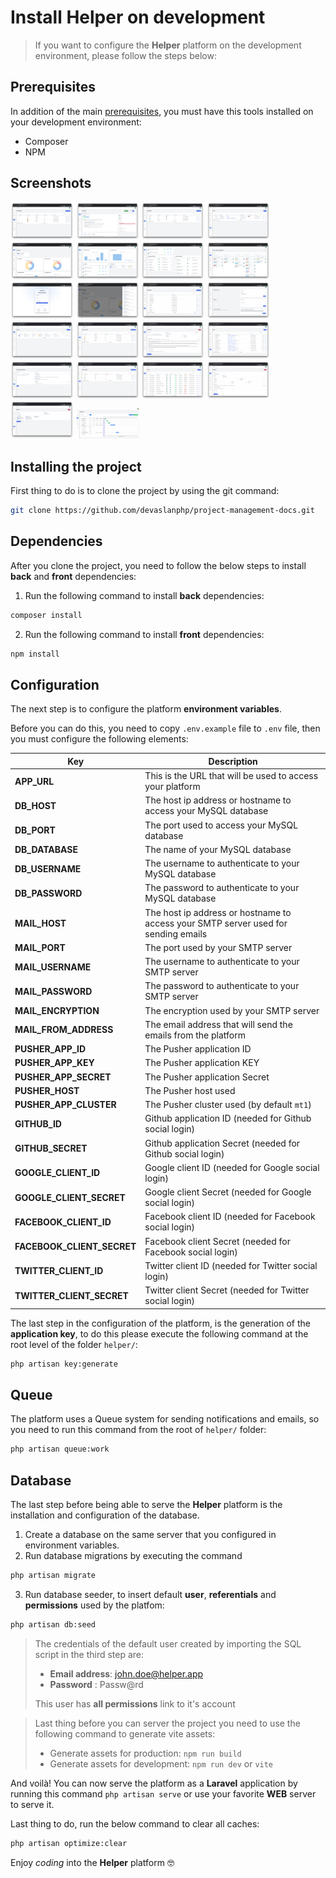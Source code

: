 # Install Helper on development

> If you want to configure the **Helper** platform on the development environment, please follow the steps below:

## Prerequisites

In addition of the main [prerequisites](/?id=prerequisites), you must have this tools installed on your development environment:

- Composer
- NPM

## Screenshots

<div>
    <img src="_media/1.png" width="20%"></img> 
    <img src="_media/2.png" width="20%"></img> 
    <img src="_media/3.png" width="20%"></img> 
    <img src="_media/4.png" width="20%"></img> 
    <img src="_media/5.png" width="20%"></img> 
    <img src="_media/6.png" width="20%"></img> 
    <img src="_media/7.png" width="20%"></img> 
    <img src="_media/8.png" width="20%"></img> 
    <img src="_media/9.png" width="20%"></img> 
    <img src="_media/10.png" width="20%"></img> 
    <img src="_media/11.png" width="20%"></img> 
    <img src="_media/12.png" width="20%"></img> 
    <img src="_media/13.png" width="20%"></img> 
    <img src="_media/14.png" width="20%"></img> 
    <img src="_media/15.png" width="20%"></img> 
    <img src="_media/16.png" width="20%"></img> 
    <img src="_media/17.png" width="20%"></img> 
    <img src="_media/18.png" width="20%"></img> 
    <img src="_media/19.png" width="20%"></img> 
    <img src="_media/20.png" width="20%"></img> 
    <img src="_media/21.png" width="20%"></img> 
    <img src="_media/22.png" width="20%"></img> 
</div>


## Installing the project

First thing to do is to clone the project by using the git command: 

```bash
git clone https://github.com/devaslanphp/project-management-docs.git
```

## Dependencies

After you clone the project, you need to follow the below steps to install **back** and **front** dependencies:

1. Run the following command to install **back** dependencies:

```bash
composer install
```

2. Run the following command to install **front** dependencies:

```bash
npm install
```

## Configuration

The next step is to configure the platform **environment variables**.

Before you can do this, you need to copy `.env.example` file to `.env` file, then you must configure the following elements:

|Key|Description|
|---|---|
|**APP_URL**|This is the URL that will be used to access your platform|
|**DB_HOST**|The host ip address or hostname to access your MySQL database|
|**DB_PORT**|The port used to access your MySQL database|
|**DB_DATABASE**|The name of your MySQL database|
|**DB_USERNAME**|The username to authenticate to your MySQL database|
|**DB_PASSWORD**|The password to authenticate to your MySQL database|
|**MAIL_HOST**|The host ip address or hostname to access your SMTP server used for sending emails|
|**MAIL_PORT**|The port used by your SMTP server|
|**MAIL_USERNAME**|The username to authenticate to your SMTP server|
|**MAIL_PASSWORD**|The password to authenticate to your SMTP server|
|**MAIL_ENCRYPTION**|The encryption used by your SMTP server|
|**MAIL_FROM_ADDRESS**|The email address that will send the emails from the platform|
|**PUSHER_APP_ID**|The Pusher application ID|
|**PUSHER_APP_KEY**|The Pusher application KEY|
|**PUSHER_APP_SECRET**|The Pusher application Secret|
|**PUSHER_HOST**|The Pusher host used|
|**PUSHER_APP_CLUSTER**|The Pusher cluster used (by default `mt1`)|
|**GITHUB_ID**|Github application ID (needed for Github social login)|
|**GITHUB_SECRET**|Github application Secret (needed for Github social login)|
|**GOOGLE_CLIENT_ID**|Google client ID (needed for Google social login)|
|**GOOGLE_CLIENT_SECRET**|Google client Secret (needed for Google social login)|
|**FACEBOOK_CLIENT_ID**|Facebook client ID (needed for Facebook social login)|
|**FACEBOOK_CLIENT_SECRET**|Facebook client Secret (needed for Facebook social login)|
|**TWITTER_CLIENT_ID**|Twitter client ID (needed for Twitter social login)|
|**TWITTER_CLIENT_SECRET**|Twitter client Secret (needed for Twitter social login)|

The last step in the configuration of the platform, is the generation of the **application key**, to do this please execute the following command at the root level of the folder `helper/`:

```bash
php artisan key:generate
```

## Queue

The platform uses a Queue system for sending notifications and emails, so you need to run this command from the root of `helper/` folder:

```bash
php artisan queue:work
```

## Database

The last step before being able to serve the **Helper** platform is the installation and configuration of the database.

1. Create a database on the same server that you configured in environment variables.
2. Run database migrations by executing the command

```bash
php artisan migrate
```

3. Run database seeder, to insert default **user**, **referentials** and **permissions** used by the platfom:

```bash
php artisan db:seed
```

> The credentials of the default user created by importing the SQL script in the third step are:
> 
> - **Email address**: john.doe@helper.app
> - **Password** : Passw@rd
> 
> This user has **all permissions** link to it's account

> Last thing before you can server the project you need to use the following command to generate vite assets:
> 
> - Generate assets for production: `npm run build`
> - Generate assets for development: `npm run dev` or `vite`

And voilà! You can now serve the platform as a **Laravel** application by running this command `php artisan serve` or use your favorite **WEB** server to serve it.

Last thing to do, run the below command to clear all caches:

```bash
php artisan optimize:clear
```

Enjoy *coding* into the **Helper** platform :nerd_face:

